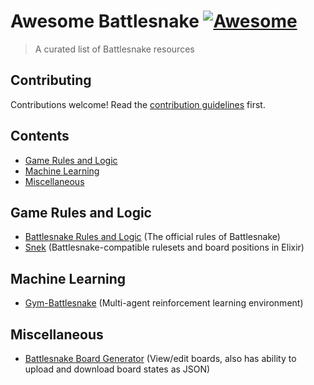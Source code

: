 # Awesome Battlesnake [![Awesome](https://awesome.re/badge.svg)](https://awesome.re)

> A curated list of Battlesnake resources

## Contributing

Contributions welcome! Read the [contribution guidelines](CONTRIBUTING.md) first.

## Contents

- [Game Rules and Logic](#game-rules-and-logic)
- [Machine Learning](#machine-learning)
- [Miscellaneous](#miscellaneous)

## Game Rules and Logic

- [Battlesnake Rules and Logic](https://github.com/BattlesnakeOfficial/rules) (The official rules of Battlesnake)
- [Snek](https://github.com/xtagon/snek) (Battlesnake-compatible rulesets and board positions in Elixir)

## Machine Learning

- [Gym-Battlesnake](https://github.com/ArthurFirmino/gym-battlesnake) (Multi-agent reinforcement learning environment)

## Miscellaneous

- [Battlesnake Board Generator](https://lworkman.github.io/battle-snake-board-generator/) (View/edit boards, also has ability to upload and download board states as JSON)
